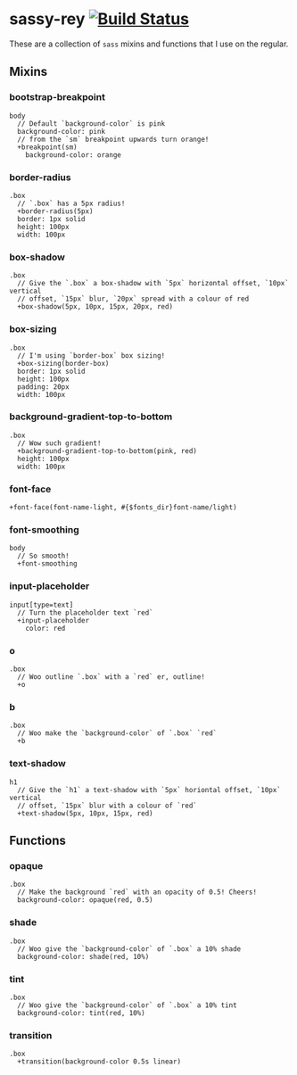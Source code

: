# sassy-rey [![Build Status](https://travis-ci.org/rey/sassy-rey.svg?branch=master)](https://travis-ci.org/rey/sassy-rey)

These are a collection of `sass` mixins and functions that I use on the regular.

## Mixins

### bootstrap-breakpoint

```
body
  // Default `background-color` is pink
  background-color: pink
  // from the `sm` breakpoint upwards turn orange!
  +breakpoint(sm)
    background-color: orange
```

### border-radius

```
.box
  // `.box` has a 5px radius!
  +border-radius(5px)
  border: 1px solid
  height: 100px
  width: 100px
```

### box-shadow

```
.box
  // Give the `.box` a box-shadow with `5px` horizontal offset, `10px` vertical
  // offset, `15px` blur, `20px` spread with a colour of red
  +box-shadow(5px, 10px, 15px, 20px, red)
```

### box-sizing

```
.box
  // I'm using `border-box` box sizing!
  +box-sizing(border-box)
  border: 1px solid
  height: 100px
  padding: 20px
  width: 100px
```

### background-gradient-top-to-bottom

```
.box
  // Wow such gradient!
  +background-gradient-top-to-bottom(pink, red)
  height: 100px
  width: 100px
```

### font-face

```
+font-face(font-name-light, #{$fonts_dir}font-name/light)
```


### font-smoothing

```
body
  // So smooth!
  +font-smoothing
```

### input-placeholder

```
input[type=text]
  // Turn the placeholder text `red`
  +input-placeholder
    color: red
```


### o

```
.box
  // Woo outline `.box` with a `red` er, outline!
  +o
```

### b

```
.box
  // Woo make the `background-color` of `.box` `red`
  +b
```

### text-shadow

```
h1
  // Give the `h1` a text-shadow with `5px` horiontal offset, `10px` vertical
  // offset, `15px` blur with a colour of `red`
  +text-shadow(5px, 10px, 15px, red)
```

## Functions

### opaque

```
.box
  // Make the background `red` with an opacity of 0.5! Cheers!
  background-color: opaque(red, 0.5)
```

### shade

```
.box
  // Woo give the `background-color` of `.box` a 10% shade
  background-color: shade(red, 10%)
```

### tint

```
.box
  // Woo give the `background-color` of `.box` a 10% tint
  background-color: tint(red, 10%)
```

### transition

```
.box
  +transition(background-color 0.5s linear)
```
